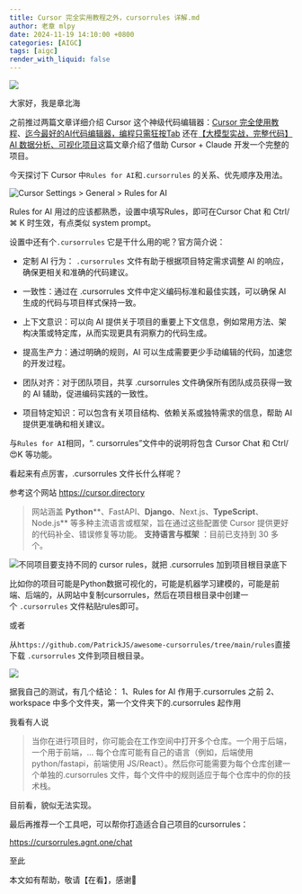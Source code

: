 ```yaml
---
title: Cursor 完全实用教程之外，cursorrules 详解.md
author: 老章 mlpy
date: 2024-11-19 14:10:00 +0800
categories: [AIGC]
tags: [aigc]
render_with_liquid: false
---
```




![](https://r2.zhanglearning.com/blog/2024/11/9e99ac2ef53a33e97277771f36faef94.png)


大家好，我是章北海

之前推过两篇文章详细介绍 Cursor 这个神级代码编辑器：[Cursor 完全使用教程](https://mp.weixin.qq.com/s?__biz=MzA4MjYwMTc5Nw==&mid=2648990189&idx=1&sn=3c34f37012529c85f6af859c98e726aa&chksm=8793f3c7b0e47ad109fc12e5cdaef0876126895b7646c2aa55a47630ae25286ce67f2782b9b8&token=1648794801&lang=zh_CN#rd)、[迄今最好的AI代码编辑器，编程只需狂按Tab](https://mp.weixin.qq.com/s?__biz=MzA4MjYwMTc5Nw==&mid=2648989931&idx=1&sn=4891dd8c1583e4d6e07a8b6039359fd5&scene=21#wechat_redirect)
还在[【大模型实战，完整代码】AI 数据分析、可视化项目](https://mp.weixin.qq.com/s?__biz=MzA4MjYwMTc5Nw==&mid=2648991069&idx=1&sn=2d7cfea4c9a2a38824ffacae7dc0e352&chksm=8793f777b0e47e615407c60c6b065f696656083a0ff86d43d5f89a389fae18bab10bcb7b6042&payreadticket=HE-JE-rKiwH1Fwxr03rk8H6Fd1xuHj1pLBswFZ7_C_hZmW7eUpmjP3wTJWpfAZdQnyuPSWY#rd)这篇文章介绍了借助 Cursor + Claude 开发一个完整的项目。

今天探讨下 Cursor 中`Rules for AI`和`.cursorrules` 的关系、优先顺序及用法。

![`Cursor Settings` > `General` > `Rules for AI`](https://r2.zhanglearning.com/blog/2024/11/0f24c98f72b6ab5600dc862abfc137d8.png)

Rules for AI 用过的应该都熟悉，设置中填写Rules，即可在Cursor Chat 和 Ctrl/⌘ K 时生效，有点类似 system prompt。

设置中还有个`.cursorrules` 它是干什么用的呢？官方简介说：

- 定制 AI 行为： `.cursorrules` 文件有助于根据项目特定需求调整 AI 的响应，确保更相关和准确的代码建议。
    
- 一致性：通过在 .cursorrules 文件中定义编码标准和最佳实践，可以确保 AI 生成的代码与项目样式保持一致。
    
- 上下文意识：可以向 AI 提供关于项目的重要上下文信息，例如常用方法、架构决策或特定库，从而实现更具有洞察力的代码生成。
    
- 提高生产力：通过明确的规则，AI 可以生成需要更少手动编辑的代码，加速您的开发过程。
    
- 团队对齐：对于团队项目，共享 .cursorrules 文件确保所有团队成员获得一致的 AI 辅助，促进编码实践的一致性。
    
- 项目特定知识：可以包含有关项目结构、依赖关系或独特需求的信息，帮助 AI 提供更准确和相关建议。
    

与`Rules for AI`相同，“. cursorrules”文件中的说明将包含 Cursor Chat 和 Ctrl/😍K 等功能。

看起来有点厉害，.cursorrules 文件长什么样呢？

参考这个网站 https://cursor.directory

>网站涵盖 **Python****、FastAPI、****Django****、Next.js、****TypeScript****、Node.js** 等多种主流语言或框架，旨在通过这些配置使 Cursor 提供更好的代码补全、错误修复等功能。
**支持语言与框架** ：目前已支持到 30 多个。


![不同项目要支持不同的 cursor rules，就把 `.cursorrules` 加到项目根目录底下](https://r2.zhanglearning.com/blog/2024/11/9f20e3ce0908c980bd21753f92a1cdef.png)


比如你的项目可能是Python数据可视化的，可能是机器学习建模的，可能是前端、后端的，从网站中复制cursorrules，然后在项目根目录中创建一个 `.cursorrules` 文件粘贴rules即可。

或者

从`https://github.com/PatrickJS/awesome-cursorrules/tree/main/rules`直接下载 `.cursorrules` 文件到项目根目录。

![](https://r2.zhanglearning.com/blog/2024/11/bcae12f966f302129edcb4f0bc697897.png)

据我自己的测试，有几个结论：
1、Rules for AI 作用于.cursorrules 之前
2、workspace 中多个文件夹，第一个文件夹下的.cursorrules 起作用

我看有人说

>当你在进行项目时，你可能会在工作空间中打开多个仓库。一个用于后端，一个用于前端，... 每个仓库可能有自己的语言（例如，后端使用 python/fastapi，前端使用 JS/React）。然后你可能需要为每个仓库创建一个单独的.cursorrules 文件，每个文件中的规则适应于每个仓库中的你的技术栈。

目前看，貌似无法实现。

最后再推荐一个工具吧，可以帮你打造适合自己项目的cursorrules：

https://cursorrules.agnt.one/chat


至此

本文如有帮助，敬请【在看】，感谢🙏

